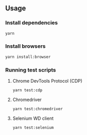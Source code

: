 ## Usage

### Install dependencies

```bash
yarn
```

### Install browsers

```bash
yarn install:browser
```

### Running test scripts

1. Chrome DevTools Protocol (CDP)

   ```
   yarn test:cdp
   ```

2. Chromedriver

   ```
   yarn test:chromedriver
   ```

3. Selenium WD client

   ```
   yarn test:selenium
   ```
